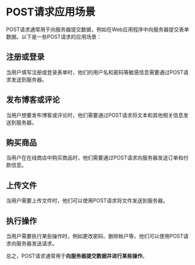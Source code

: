 # POST请求应用场景

POST请求通常用于向服务器提交数据，例如在Web应用程序中向服务器提交表单数据。以下是一些POST请求的应用场景：

## 注册或登录

当用户填写注册或登录表单时，他们的用户名和密码等敏感信息需要通过POST请求发送到服务器。

## 发布博客或评论

当用户想要发布博客或评论时，他们需要通过POST请求将文本和其他相关信息发送到服务器。

## 购买商品

当用户在在线商店中购买商品时，他们需要通过POST请求向服务器发送订单和付款信息。

## 上传文件

当用户需要上传文件时，他们可以使用POST请求将文件发送到服务器。

## 执行操作

当用户需要执行某些操作时，例如更改密码、删除帐户等，他们可以使用POST请求向服务器发送请求。

总之，POST请求通常用于**向服务器提交数据并进行某些操作**。
